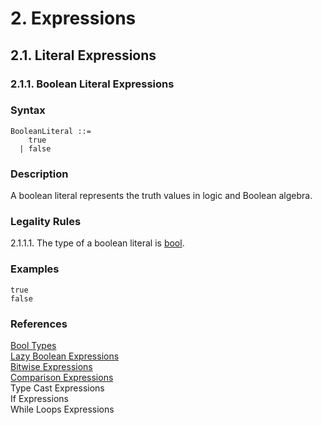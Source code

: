 
# 2. Expressions
## 2.1. Literal Expressions
### 2.1.1. Boolean Literal Expressions <a name="boolean-literal"></a>


### Syntax
   <a name="boolean-literal-syntax"></a>
    
    BooleanLiteral ::= 
        true 
      | false 

### Description
A boolean literal represents the truth values in logic and Boolean algebra.

### Legality Rules
2.1.1.1. <!-- 4980f9e0-3291-41ac-bef8-21acdf3545ba --> 
The type of a boolean literal is [bool](../../types/bool/bool.md#bool).

### Examples
`
  true
` \
`
  false
`

### References
[Bool Types](../../types/bool/bool.md#bool) \
[Lazy Boolean Expressions](operator-expressions/lazy-boolean-expressions/lazy-boolean-expressions.md#lazy-boolean-expressions) \
[Bitwise Expressions](operator-expressions/bitwise-expressions/bitwise-expressions.md#bitwise-expressions) \
[Comparison Expressions](operator-expressions/comparison-expressions/comparison-expressions.md#comparison-expressions) \
Type Cast Expressions \
If Expressions \
While Loops Expressions 